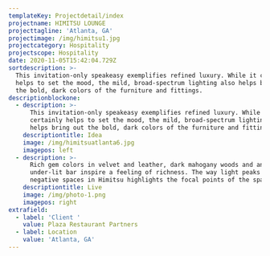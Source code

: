 ```yaml
---
templateKey: Projectdetail/index
projectname: HIMITSU LOUNGE
projecttagline: 'Atlanta, GA'
projectimage: /img/himitsu1.jpg
projectcategory: Hospitality
projectscope: Hospitality
date: 2020-11-05T15:42:04.729Z
sortdescription: >-
  This invitation-only speakeasy exemplifies refined luxury. While it certainly
  helps to set the mood, the mild, broad-spectrum lighting also helps bring out
  the bold, dark colors of the furniture and fittings.
descriptionblockone:
  - description: >-
      This invitation-only speakeasy exemplifies refined luxury. While it
      certainly helps to set the mood, the mild, broad-spectrum lighting also
      helps bring out the bold, dark colors of the furniture and fittings.
    descriptiontitle: Idea
    image: /img/himitsuatlanta6.jpg
    imagepos: left
  - description: >-
      Rich gem colors in velvet and leather, dark mahogany woods and an
      under-lit bar inspire a feeling of richness. The way light peaks from the
      negative spaces in Himitsu highlights the focal points of the space.
    descriptiontitle: Live
    image: /img/photo-1.png
    imagepos: right
extrafield:
  - label: 'Client '
    value: Plaza Restaurant Partners
  - label: Location
    value: 'Atlanta, GA'
---
```


